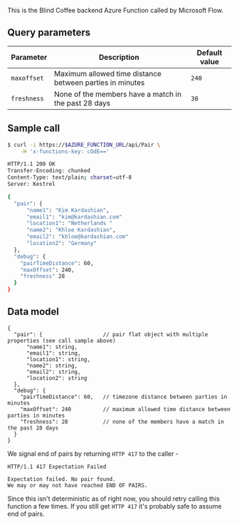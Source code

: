 This is the Blind Coffee backend Azure Function called by Microsoft Flow.

## Query parameters

| Parameter   | Description | Default value |
| ----------- | ----------- | ------------- |
| `maxoffset` | Maximum allowed time distance between parties in minutes | `240` |
| `freshness` | None of the members have a match in the past 28 days | `30` |

## Sample call

```bash
$ curl -i https://$AZURE_FUNCTION_URL/api/Pair \
    -H 'x-functions-key: cOdE=='

HTTP/1.1 200 OK
Transfer-Encoding: chunked
Content-Type: text/plain; charset=utf-8
Server: Kestrel

{
  "pair": {
      "name1": "Kim Kardashian",
      "email1": "kim@kardashian.com"
      "location1": "Netherlands "
      "name2": "Khloe Kardashian",
      "email2": "khloe@kardashian.com"
      "location2": "Germany"
  },
  "debug": {
    "pairTimeDistance": 60,
    "maxOffset": 240,
    "freshness" 28
  }
}
```

## Data model

```
{
  "pair": {                   // pair flat object with multiple properties (see call sample above)
      "name1": string,
      "email1": string,
      "location1": string,
      "name2": string,
      "email2": string,
      "location2": string
  },
  "debug": {
    "pairTimeDistance": 60,   // timezone distance between parties in minutes
    "maxOffset": 240          // maximum allowed time distance between parties in minutes
    "freshness": 28           // none of the members have a match in the past 28 days
  }
}
```

We signal end of pairs by returning `HTTP 417` to the caller -
```
HTTP/1.1 417 Expectation Failed

Expectation failed. No pair found.
We may or may not have reached END OF PAIRS.
```

Since this isn't deterministic as of right now, you should retry calling this function a few times.
If you still get `HTTP 417` it's probably safe to assume end of pairs.